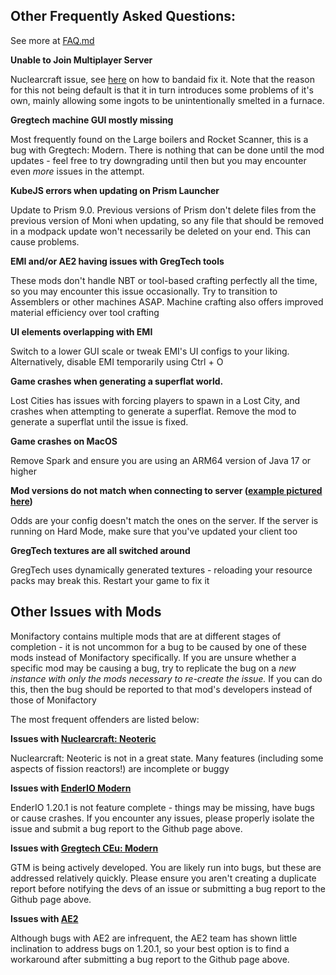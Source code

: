 ## Other Frequently Asked Questions:
See more at [FAQ.md](FAQ.md)

**Unable to Join Multiplayer Server**

Nuclearcraft issue, see [here](https://github.com/ThePansmith/Monifactory/commit/9144c1c2938c5251816e3bc7e536ae6069681d74#diff-e49803c96d7fa99d827b8beab31aad194abf477365548a757dd297c5a525fa16L32) on how to bandaid fix it. Note that the reason for this not being default is that it in turn introduces some problems of it's own, mainly allowing some ingots to be unintentionally smelted in a furnace.

**Gregtech machine GUI mostly missing**

Most frequently found on the Large boilers and Rocket Scanner, this is a bug with Gregtech: Modern.
There is nothing that can be done until the mod updates - feel free to try downgrading until then but you may encounter even *more* issues in the attempt.

**KubeJS errors when updating on Prism Launcher**

Update to Prism 9.0. Previous versions of Prism don't delete files from the previous version of Moni when updating, so any file that should be removed in a modpack update won't necessarily be deleted on your end. This can cause problems.

**EMI and/or AE2 having issues with GregTech tools**

These mods don't handle NBT or tool-based crafting perfectly all the time, so you may encounter this issue occasionally. Try to transition to Assemblers or other machines ASAP. Machine crafting also offers improved material efficiency over tool crafting

**UI elements overlapping with EMI**

Switch to a lower GUI scale or tweak EMI's UI configs to your liking. Alternatively, disable EMI temporarily using Ctrl + O

**Game crashes when generating a superflat world.**

Lost Cities has issues with forcing players to spawn in a Lost City, and crashes when attempting to generate a superflat. Remove the mod to generate a superflat until the issue is fixed.

**Game crashes on MacOS**

Remove Spark and ensure you are using an ARM64 version of Java 17 or higher

**Mod versions do not match when connecting to server ([example pictured here](https://imgur.com/GL1GdwW))**

Odds are your config doesn't match the ones on the server. If the server is running on Hard Mode, make sure that you've updated your client too

**GregTech textures are all switched around**

GregTech uses dynamically generated textures - reloading your resource packs may break this. Restart your game to fix it

## Other Issues with Mods
Monifactory contains multiple mods that are at different stages of completion - it is not uncommon for a bug to be caused by one of these mods instead of Monifactory specifically.
If you are unsure whether a specific mod may be causing a bug, try to replicate the bug on a *new instance with only the mods necessary to re-create the issue.* If you can do this, then the bug should be reported to that mod's developers instead of those of Monifactory

The most frequent offenders are listed below:

**Issues with [Nuclearcraft: Neoteric](https://github.com/igentuman/NuclearCraft-Neoteric)**

Nuclearcraft: Neoteric is not in a great state. Many features (including some aspects of fission reactors!) are incomplete or buggy

**Issues with [EnderIO Modern](https://github.com/Team-EnderIO/EnderIO)**

EnderIO 1.20.1 is not feature complete - things may be missing, have bugs or cause crashes.
If you encounter any issues, please properly isolate the issue and submit a bug report to the Github page above.

**Issues with [Gregtech CEu: Modern](https://github.com/GregTechCEu/GregTech-Modern)**

GTM is being actively developed. You are likely run into bugs, but these are addressed relatively quickly. Please ensure you aren't creating a duplicate report before notifying the devs of an issue or submitting a bug report to the Github page above.

**Issues with [AE2](https://github.com/AppliedEnergistics/Applied-Energistics-2/)**

Although bugs with AE2 are infrequent, the AE2 team has shown little inclination to address bugs on 1.20.1, so your best option is to find a workaround after submitting a bug report to the Github page above.
